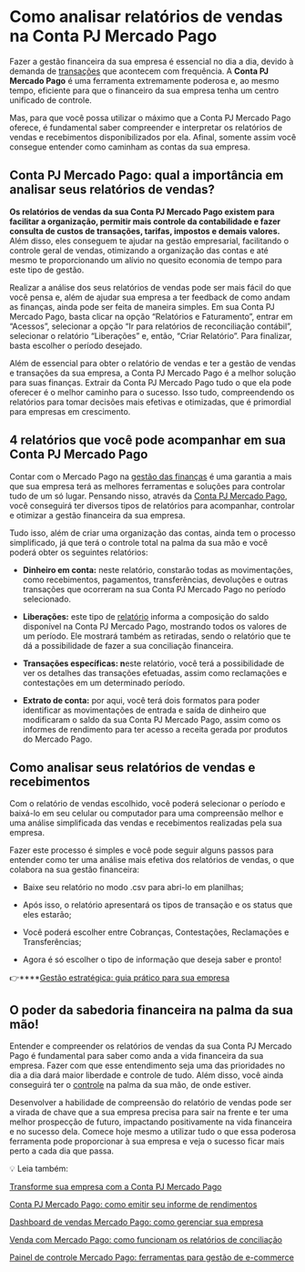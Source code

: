 # Como analisar relatórios de vendas na Conta PJ Mercado Pago

Fazer a gestão financeira da sua empresa é essencial no dia a dia, devido à demanda de [transações](https://meubolso.mercadopago.com.br/qual-o-prazo-de-liberacao-do-dinheiro-em-transacoes-pelo-mercado-pago) que acontecem com frequência. A **Conta PJ Mercado Pago** é uma ferramenta extremamente poderosa e, ao mesmo tempo, eficiente para que o financeiro da sua empresa tenha um centro unificado de controle.

Mas, para que você possa utilizar o máximo que a Conta PJ Mercado Pago oferece, é fundamental saber compreender e interpretar os relatórios de vendas e recebimentos disponibilizados por ela. Afinal, somente assim você consegue entender como caminham as contas da sua empresa.

## Conta PJ Mercado Pago: qual a importância em analisar seus relatórios de vendas?

**Os relatórios de vendas da sua Conta PJ Mercado Pago existem para facilitar a organização, permitir mais controle da contabilidade e fazer consulta de custos de transações, tarifas, impostos e demais valores.** Além disso, eles conseguem te ajudar na gestão empresarial, facilitando o controle geral de vendas, otimizando a organização das contas e até mesmo te proporcionando um alívio no quesito economia de tempo para este tipo de gestão.

Realizar a análise dos seus relatórios de vendas pode ser mais fácil do que você pensa e, além de ajudar sua empresa a ter feedback de como andam as finanças, ainda pode ser feita de maneira simples. Em sua Conta PJ Mercado Pago, basta clicar na opção “Relatórios e Faturamento”, entrar em “Acessos”, selecionar a opção “Ir para relatórios de reconciliação contábil”, selecionar o relatório “Liberações” e, então, “Criar Relatório”. Para finalizar, basta escolher o período desejado.

Além de essencial para obter o relatório de vendas e ter a gestão de vendas e transações da sua empresa, a Conta PJ Mercado Pago é a melhor solução para suas finanças. Extrair da Conta PJ Mercado Pago tudo o que ela pode oferecer é o melhor caminho para o sucesso. Isso tudo, compreendendo os relatórios para tomar decisões mais efetivas e otimizadas, que é primordial para empresas em crescimento.

## 

## 4 relatórios que você pode acompanhar em sua Conta PJ Mercado Pago

Contar com o Mercado Pago na [gestão das finanças](https://meubolso.mercadopago.com.br/gestao-financeira-mercado-pago-ecommerce) é uma garantia a mais que sua empresa terá as melhores ferramentas e soluções para controlar tudo de um só lugar. Pensando nisso, através da [Conta PJ Mercado Pago](https://meubolso.mercadopago.com.br/conta-pj-mercado-pago-digital-gratuita-livre-burocracias), você conseguirá ter diversos tipos de relatórios para acompanhar, controlar e otimizar a gestão financeira da sua empresa.

Tudo isso, além de criar uma organização das contas, ainda tem o processo simplificado, já que terá o controle total na palma da sua mão e você poderá obter os seguintes relatórios:

- **Dinheiro em conta:** neste relatório, constarão todas as movimentações, como recebimentos, pagamentos, transferências, devoluções e outras transações que ocorreram na sua Conta PJ Mercado Pago no período selecionado.

- **Liberações:** este tipo de [relatório](https://meubolso.mercadopago.com.br/aumentar-vendas-relatorios-dashboard) informa a composição do saldo disponível na Conta PJ Mercado Pago, mostrando todos os valores de um período. Ele mostrará também as retiradas, sendo o relatório que te dá a possibilidade de fazer a sua conciliação financeira.

- **Transações específicas: n**este relatório, você terá a possibilidade de ver os detalhes das transações efetuadas, assim como reclamações e contestações em um determinado período.

- **Extrato de conta:** por aqui, você terá dois formatos para poder identificar as movimentações de entrada e saída de dinheiro que modificaram o saldo da sua Conta PJ Mercado Pago, assim como os informes de rendimento para ter acesso a receita gerada por produtos do Mercado Pago.

## Como analisar seus relatórios de vendas e recebimentos

Com o relatório de vendas escolhido, você poderá selecionar o período e baixá-lo em seu celular ou computador para uma compreensão melhor e uma análise simplificada das vendas e recebimentos realizadas pela sua empresa.

Fazer este processo é simples e você pode seguir alguns passos para entender como ter uma análise mais efetiva dos relatórios de vendas, o que colabora na sua gestão financeira:

- Baixe seu relatório no modo .csv para abri-lo em planilhas;

- Após isso, o relatório apresentará os tipos de transação e os status que eles estarão;

- Você poderá escolher entre Cobranças, Contestações, Reclamações e Transferências;

- Agora é só escolher o tipo de informação que deseja saber e pronto!

👉****[Gestão estratégica: guia prático para sua empresa](https://meubolso.mercadopago.com.br/guia-pratico-gestao-estrategica)

## O poder da sabedoria financeira na palma da sua mão!

Entender e compreender os relatórios de vendas da sua Conta PJ Mercado Pago é fundamental para saber como anda a vida financeira da sua empresa. Fazer com que esse entendimento seja uma das prioridades no dia a dia dará maior liberdade e controle de tudo. Além disso, você ainda conseguirá ter o [controle](https://meubolso.mercadopago.com.br/painel-de-controle-mercado-pago-diversas-ferramentas-para-uma-melhor-experiencia) na palma da sua mão, de onde estiver.

Desenvolver a habilidade de compreensão do relatório de vendas pode ser a virada de chave que a sua empresa precisa para sair na frente e ter uma melhor prospecção de futuro, impactando positivamente na vida financeira e no sucesso dela. Comece hoje mesmo a utilizar tudo o que essa poderosa ferramenta pode proporcionar à sua empresa e veja o sucesso ficar mais perto a cada dia que passa.

💡 Leia também:

[Transforme sua empresa com a Conta PJ Mercado Pago](https://meubolso.mercadopago.com.br/conta-pj-mercado-pago-solucao-para-sua-empresa)

[Conta PJ Mercado Pago: como emitir seu informe de rendimentos](https://meubolso.mercadopago.com.br/como-emitir-seu-informe-de-rendimentos)

[Dashboard de vendas Mercado Pago: como gerenciar sua empresa](https://meubolso.mercadopago.com.br/dashboard-vendas-mercado-pago-como-gerenciar-sua-empresa)

[Venda com Mercado Pago: como funcionam os relatórios de conciliação](https://meubolso.mercadopago.com.br/venda-com-mercado-pago-como-funcionam-os-relatorios-de-conciliacao)

[Painel de controle Mercado Pago: ferramentas para gestão de e-commerce](https://meubolso.mercadopago.com.br/painel-de-controle-mercado-pago-diversas-ferramentas-para-uma-melhor-experiencia)